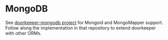 # MongoDB

See [doorkeeper-mongodb project](https://github.com/doorkeeper-gem/doorkeeper-mongodb) for Mongoid and MongoMapper support. Follow along the implementation in that repository to extend doorkeeper with other ORMs.

